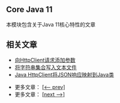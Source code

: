 ## Core Java 11

本模块包含关于Java 11核心特性的文章

## 相关文章

+ [向HttpClient请求添加参数](docs/向HttpClient请求添加参数.md)
+ [将字符串集合写入文本文件](docs/将字符串集合写入文本文件.md)
+ [Java HttpClient将JSON响应映射到Java类](docs/Java-HttpClient将JSON响应映射到Java类.md)

- 更多文章： [[<-- prev]](../java-11-2/README.md)
- 更多文章： [[next -->]](../java-12/README.md)